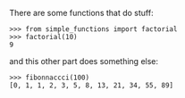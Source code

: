 There are some functions that do stuff:

    >>> from simple_functions import factorial
    >>> factorial(10)
    9

and this other part does something else:

    >>> fibonnaccci(100)
    [0, 1, 1, 2, 3, 5, 8, 13, 21, 34, 55, 89]


